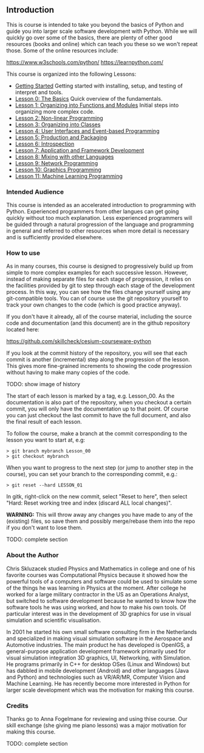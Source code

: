 ## Introduction

This is course is intended to take you beyond the basics of Python and guide you into larger scale software development with Python. While we will quickly go over some of the basics, there are plenty of other good resources (books and online) which can teach you these so we won't repeat those. Some of the online resources include:

https://www.w3schools.com/python/
https://learnpython.com/

This course is organized into the following Lessons:

- [Getting Started](GettingStarted.md)
  Getting started with installing, setup, and testing of interpret and tools.
- [Lesson 0: The Basics](Basics.md)
  Quick overview of the fundamentals.
- [Lesson 1: Organizing into Functions and Modules](FunctionsAndModules.md)
  Initial steps into organizing more complex code.
- [Lesson 2: Non-linear Programming](Nonlinear.md)
- [Lesson 3: Organizing into Classes](Classes.md)
- [Lesson 4: User Interfaces and Event-based Programming](UIEventBased.md)
- [Lesson 5: Production and Packaging](ProductionAndPackaging.md)
- [Lesson 6: Introspection](Introspection.md)
- [Lesson 7: Application and Framework Development](ApplicationFramework.md)
- [Lesson 8: Mixing with other Languages](MixingLanguages.md)
- [Lesson 9: Network Programming](Network.md)
- [Lesson 10: Graphics Programming](Graphics.md)
- [Lesson 11: Machine Learning Programming](MachineLearning.md)


### Intended Audience

This course is intended as an accelerated introduction to programming with Python. Experienced programmers from other langues can get going quickly without too much explanation. Less experienced programmers will be guided through a natural progression of the language and programming in general and referred to other resources when more detail is necessary and is sufficiently provided elsewhere.

### How to use

As in many courses, this course is designed to progressively build up from simple to more complex examples for each successive lesson. However, instead of making separate files for each stage of progression, it relies on the facilities provided by git to step through each stage of the development process. In this way, you can see how the files change yourself using any git-compatible tools. You can of course use the git repository yourself to track your own changes to the code (which is good practice anyway).

If you don't have it already, all of the course material, including the source code and documentation (and this document) are in the github repository located here:

https://github.com/skillcheck/cesium-courseware-python

If you look at the commit history of the repository, you will see that each commit is another (incremental) step along the progression of the lesson. This gives more fine-grained increments to showing the code progression without having to make many copies of the code.

TODO: show image of history

The start of each lesson is marked by a tag, e.g. Lesson_00. As the documentation is also part of the repository, when you checkout a certain commit, you will only have the documentation up to that point. Of course you can just checkout the last commit to have the full document, and also the final result of each lesson.

To follow the course, make a branch at the commit corresponding to the lesson you want to start at, e.g:

```
> git branch mybranch Lesson_00
> git checkout mybranch
```

When you want to progress to the next step (or jump to another step in the course), you can set your branch to the corresponding commit, e.g.:

```
> git reset --hard LESSON_01
```

In gitk, right-click on the new commit, select "Reset <branch> to here", then select "Hard: Reset working tree and index (discard ALL local changes)".

**WARNING:** This will throw away any changes you have made to any of the (existing) files, so save them and possibly merge/rebase them into the repo if you don't want to lose them.

TODO: complete section

### About the Author

Chris Skluzacek studied Physics and Mathematics in college and one of his favorite courses was Computational Physics because it showed how the powerful tools of a computers and software could be used to simulate some of the things he was learning in Physics at the moment. After college he worked for a large military contractor in the US as an Operations Analyst, but switched to software development because he wanted to know how the software tools he was using worked, and how to make his own tools. Of particular interest was in the development of 3D graphics for use in visual simulation and scientific visualisation.

In 2001 he started his own small software consulting firm in the Netherlands and specialized in making visual simulation software in the Aerospace and Automotive industries. The main product he has developed is OpenIGS, a general-purpose application development framework primarily used for visual simulation integration 3D graphics, UI, Networking, with Simulation. He programs primarily in C++ for desktop OSes (Linux and Windows) but has dabbled in mobile development (Android) and other languages (Java and Python) and technologies such as VR/AR/MR, Computer Vision and Machine Learning. He has recently become more interested in Python for larger scale development which was the motivation for making this course.


### Credits

Thanks go to Anna Fogelmane for reviewing and using thise course. Our skill exchange (she giving me piano lessons) was a major motivation for making this course.

TODO: complete section

